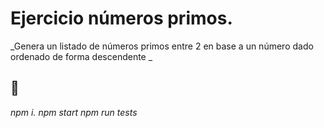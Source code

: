 # Ejercicio números primos.

_Genera un listado de números primos entre 2 en base a un número dado ordenado de forma descendente  _

##  🚀

_npm i._
_npm start_
_npm run tests_
